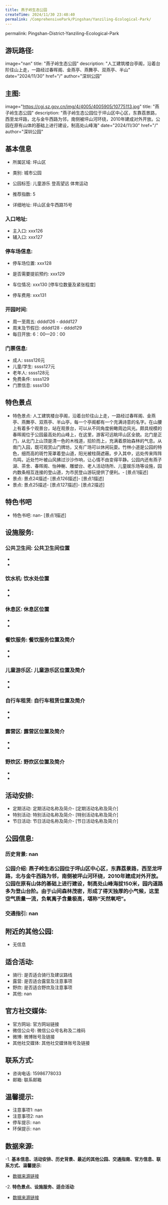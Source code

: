 ```yaml
---
title: 燕子岭生态公园
createTime: 2024/11/30 23:48:40
permalink: /ComprehensivePark/Pingshan/Yanziling-Ecological-Park/
---
```

permalink: Pingshan-District-Yanziling-Ecological-Park
## 游玩路径:
image="nan"
title: "燕子岭生态公园"
description: "人工建筑楼台亭阁，沿着台阶往山上走，一路经过春晖阁、金燕亭、燕舞亭、双燕亭、半山"
date="2024/11/30"
href="/"
author="深圳公园"
## 主图:
image="https://cgj.sz.gov.cn/img/4/4005/4005905/10775113.jpg"
title: "燕子岭生态公园"
description: "燕子岭生态公园位于坪山区中心区，东靠荔景路，西至龙坪路，北与金牛西路为邻，南侧被坪山河环绕，2010年建成对外开放。公园在原有山体的基础上进行建设，制高处山峰海"
date="2024/11/30"
href="/"
author="深圳公园"
## 基本信息

- 所属区域: 坪山区

- 类别: 城市公园

- 公园标签: 儿童游乐 登高望远 体育运动

- 推荐指数: 5

- 详细地址: 坪山区金牛西路15号

### 入口地址:
- 主入口: xxx126
- 辅入口: xxx127
### 停车场信息:
- 停车场位置: xxx128

- 是否需要提前预约: xxx129

- 车位情况: xxx130 [停车位数量及紧张程度]

- 停车费用: xxx131

### 开园时间:
- 周一至周五: dddd126 - dddd127
- 周末及节假日: dddd128 - dddd129
- 每日开放: 6：00—20：00

### 门票信息:
- 成人: ssss126元
- 儿童/学生: ssss127元
- 老年人: ssss128元
- 免费条件: ssss129
- 门票信息: ssss130
## 特色景点
- 特色景点: 人工建筑楼台亭阁，沿着台阶往山上走，一路经过春晖阁、金燕亭、燕舞亭、双燕亭、半山亭，每一个亭阁都有一个充满诗意的名字。在山腰上有着多个观景台，站在观景台，可以从不同角度俯瞰周边风光。颇具规模的春晖阁位于公园最高处的山峰上，在这里，游客可远眺坪山区全貌。北门是正门，从北门上山顶是清一色的木栈道，拾阶而上，充满着原始森林的气息。从南门入园，既可观赏山门牌坊，又有广场可以休闲玩耍。竹林小道是公园的特色，细而高的斑竹笼罩着登山道，阳光被柱荫遮蔽。步入其中，远处传来阵阵鸟鸣，近处竹叶被山风拂过沙沙作响，让心情不由变得平静。公园内还有燕子湖、茶舍、春晖阁、怡神榭、雕塑台、老人活动场所、儿童娱乐场等设施，园内数条相互连接的登山道，为市民登山游玩提供了便利。- [景点1描述]
- 景点: 景点24描述- [景点126描述]- [景点1描述]
- 景点: 景点25描述- [景点127描述]- [景点2描述]
## 特色书吧
- 特色书吧: nan- [景点1描述]
## 设施服务:
### 公共卫生间: 公共卫生间位置
- 
- 
### 饮水机: 饮水处位置
- 
- 
### 休息区: 休息区位置
- 
- 
### 餐饮服务: 餐饮服务位置及简介
- 
- 
### 儿童游乐区: 儿童游乐区位置及简介
- 
- 
### 自行车租赁: 自行车租赁位置及简介
- 
- 
### 露营区: 露营区位置及简介
- 
- 
### 野炊区: 野炊区位置及简介

- 
- 
## 活动安排:
- 定期活动: 定期活动名称及简介- [定期活动名称及简介]
- 特别活动: 特别活动名称及简介- [特别活动名称及简介]
- 节日活动: 节日活动名称及简介- [节日活动名称及简介]
## 公园信息:
### 历史背景: nan
### 公园介绍: 燕子岭生态公园位于坪山区中心区，东靠荔景路，西至龙坪路，北与金牛西路为邻，南侧被坪山河环绕，2010年建成对外开放。公园在原有山体的基础上进行建设，制高处山峰海拔150米，园内道路多为登山台阶。由于山间森林茂密，形成了得天独厚的小气候，这里空气质量一流，负氧离子含量极高，堪称“天然氧吧”。
### 交通指引: nan

## 附近的其他公园:
- 无信息

## 适合活动:
- 骑行: 是否适合骑行及建议路线
- 露营: 是否适合露营及注意事项
- 野炊: 是否适合野炊及注意事项
- 其他: nan

## 官方社交媒体:
- 官方网站: 官方网站链接
- 微信公众号: 微信公众号名称及二维码
- 微博: 微博账号及链接
- 其他社交媒体: 其他社交媒体账号及链接

## 联系方式:
- 咨询电话: 15986778033
- 邮箱: 联系邮箱

## 温馨提示:
- 注意事项1: nan
- 注意事项2: nan
- 停车提示: nan
- 环保提示: nan

## 数据来源:
-1. **基本信息、活动安排、历史背景、最近的其他公园、交通指南、官方信息、联系方式、温馨提示**:
- [数据来源链接](https://cgj.sz.gov.cn/xsmh/gysz/csgy/content/post_10775113.html)

-2. **特色景点、设施服务、适合活动**:
- [数据来源链接](https://cgj.sz.gov.cn/xsmh/gysz/csgy/content/post_10775113.html)

